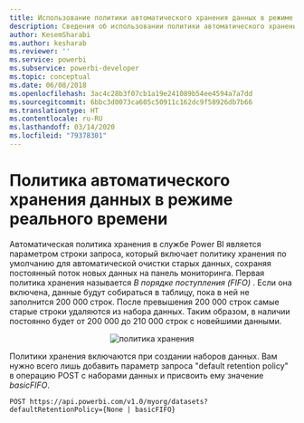 ```yaml
---
title: Использование политики автоматического хранения данных в режиме реального времени в API Power BI
description: Сведения об использовании политики автоматического хранения в службе Power BI
author: KesemSharabi
ms.author: kesharab
ms.reviewer: ''
ms.service: powerbi
ms.subservice: powerbi-developer
ms.topic: conceptual
ms.date: 06/08/2018
ms.openlocfilehash: 3ac4c28b3f07cb1a19e241089b54ee4594a7a7dd
ms.sourcegitcommit: 6bbc3d0073ca605c50911c162dc9f58926db7b66
ms.translationtype: HT
ms.contentlocale: ru-RU
ms.lasthandoff: 03/14/2020
ms.locfileid: "79378301"
---
```

# <a name="automatic-retention-policy-for-real-time-data"></a>Политика автоматического хранения данных в режиме реального времени

Автоматическая политика хранения в службе Power BI является параметром строки запроса, который включает политику хранения по умолчанию для автоматической очистки старых данных, сохраняя постоянный поток новых данных на панель мониторинга. Первая политика хранения называется *В порядке поступления (FIFO)* . Если она включена, данные будут собираться в таблицу, пока в ней не заполнится 200 000 строк. После превышения 200 000 строк самые старые строки удаляются из набора данных. Таким образом, в наличии постоянно будет от 200 000 до 210 000 строк с новейшими данными.  
  
<center>

![политика хранения](media/api-Automatic-retention-policy-for-real-time-data/retention-policy.png) 

</center>

Политики хранения включаются при создании наборов данных. Вам нужно всего лишь добавить параметр запроса "default retention policy" в операцию POST с наборами данных и присвоить ему значение *basicFIFO*.  
  
    POST https://api.powerbi.com/v1.0/myorg/datasets?defaultRetentionPolicy={None | basicFIFO}